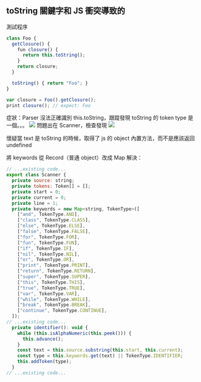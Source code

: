 
## toString 關鍵字和 JS 衝突導致的

測試程序

```js
class Foo {
  getClosure() {
    fun closure() {
      return this.toString();
    }
    return closure;
  }

  toString() { return "Foo"; }
}

var closure = Foo().getClosure();
print closure(); // expect: Foo
```

症狀：Parser 沒法正確識別 this.toString，跟蹤發現 toString 的 token type 是一個。。。
![](file-20250926183023999.jpg)
問題出在 Scanner，檢查發現
![](file-20250926183245593.jpg)

懷疑當 text 是 toString 的時候，取得了 js 的 object 內置方法，而不是應該返回 undefined

將 keywords 從 Record（普通 object）改成 Map 解決：

```js
// ...existing code...
export class Scanner {
  private source: string;
  private tokens: Token[] = [];
  private start = 0;
  private current = 0;
  private line = 1;
  private keywords = new Map<string, TokenType>([
    ["and", TokenType.AND],
    ["class", TokenType.CLASS],
    ["else", TokenType.ELSE],
    ["false", TokenType.FALSE],
    ["for", TokenType.FOR],
    ["fun", TokenType.FUN],
    ["if", TokenType.IF],
    ["nil", TokenType.NIL],
    ["or", TokenType.OR],
    ["print", TokenType.PRINT],
    ["return", TokenType.RETURN],
    ["super", TokenType.SUPER],
    ["this", TokenType.THIS],
    ["true", TokenType.TRUE],
    ["var", TokenType.VAR],
    ["while", TokenType.WHILE],
    ["break", TokenType.BREAK],
    ["continue", TokenType.CONTINUE],
  ]);
// ...existing code...
  private identifier(): void {
    while (this.isAlphaNumeric(this.peek())) {
      this.advance();
    }
    const text = this.source.substring(this.start, this.current);
    const type = this.keywords.get(text) || TokenType.IDENTIFIER;
    this.addToken(type);
  }
// ...existing code...
```